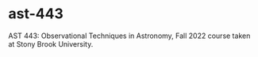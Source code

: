 # ast-443
AST 443: Observational Techniques in Astronomy, Fall 2022 course taken at Stony Brook University.
